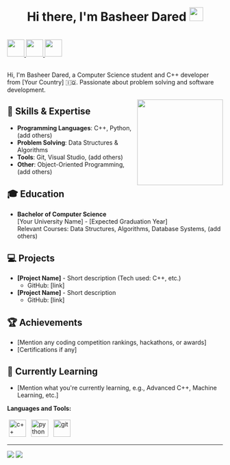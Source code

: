 
<h1 align="center">Hi there, I'm Basheer Dared <img src="https://github.com/blackcater/blackcater/raw/main/images/Hi.gif" height="32" /></h1>

<br />

<a href="https://www.linkedin.com/in/yourprofile" target="_blank">
  <img src="https://github.com/blackcater/blackcater/raw/main/images/social-linkedin.svg" height="40" />
</a>
<a href="mailto:your.email@example.com">
  <img src="https://github.com/blackcater/blackcater/raw/main/images/social-gmail.svg" height="40" />
</a>
<a href="https://leetcode.com/yourprofile/">
  <img src="https://github.com/blackcater/blackcater/raw/main/images/social-leetcode.svg" height="40" />
</a>

<br />
<br />

Hi, I'm Basheer Dared, a Computer Science student and C++ developer from [Your Country] 🇮🇶. Passionate about problem solving and software development.

<a href="#"><img align="right" src="https://github.com/blackcater/blackcater/raw/main/images/banner.gif" width="200" height="200" /></a>

## 🚀 Skills & Expertise
- **Programming Languages**: C++, Python, (add others)
- **Problem Solving**: Data Structures & Algorithms
- **Tools**: Git, Visual Studio, (add others)
- **Other**: Object-Oriented Programming, (add others)

## 🎓 Education
- **Bachelor of Computer Science**  
  [Your University Name] - [Expected Graduation Year]  
  Relevant Courses: Data Structures, Algorithms, Database Systems, (add others)

## 💻 Projects
- **[Project Name]** - Short description (Tech used: C++, etc.)
  - GitHub: [link]
- **[Project Name]** - Short description
  - GitHub: [link]

## 🏆 Achievements
- [Mention any coding competition rankings, hackathons, or awards]
- [Certifications if any]

## 🌟 Currently Learning
- [Mention what you're currently learning, e.g., Advanced C++, Machine Learning, etc.]

**Languages and Tools:**

<p>
<img src="https://github.com/blackcater/blackcater/raw/main/images/logo-cplusplus.svg" height="40" style="vertical-align:down; margin:4px" alt="c++">
<img src="https://github.com/blackcater/blackcater/raw/main/images/logo-python.svg" height="40" style="vertical-align:down; margin:4px" alt="python">
<img src="https://github.com/blackcater/blackcater/raw/main/images/logo-git.svg" height="40" style="vertical-align:down; margin:4px" alt="git">
</p>

---

<a href="https://github.com/yourusername" alt="GitHub Profile"><img src="https://img.shields.io/static/v1?style=for-the-badge&label=CREATED%20BY&message=BasheerDared&color=000000"></a>
<a href="https://github.com/yourusername/yourrepo/blob/main/LICENSE" alt="LICENSE"><img src="https://img.shields.io/static/v1?style=for-the-badge&label=LICENSE&message=MIT&color=000000"></a>
